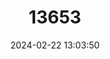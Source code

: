 ---
title: "13653"
category: "Monachus monachus"
draft: false
date: 2024-02-22 13:03:50
languages:
  Turkish: ["Akdeniz Foku"]
  Spanish; Castilian: ["Foca Monje"]
  Portuguese: ["Lobo-marinho"]
  French: ["Phoque-moine Méditerranéen"]
  Greek, Modern (1453-): ["Μεσογειακή φώκια"]
  English: ["Mediterranean Monk Seal"]
---